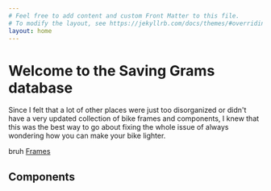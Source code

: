 ```yaml
---
# Feel free to add content and custom Front Matter to this file.
# To modify the layout, see https://jekyllrb.com/docs/themes/#overriding-theme-defaults
layout: home
---
```

# Welcome to the **Saving Grams** database
 Since I felt that a lot of other places were just too disorganized or didn't have a very updated collection of bike frames and components, I knew that this was the best way to go about fixing the whole issue of always wondering how you can make your bike lighter.
 
bruh [Frames](/frames)
## Components
